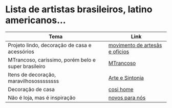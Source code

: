 # Lista de artistas brasileiros, latino americanos...

| Tema  | Link |
| ------------- | ------------- |
| Projeto lindo, decoração de casa e acessórios | [movimento de artesãs e ofícios](https://www.maos.art.br/atelieitinerante)  |
| MTrancoso, caríssimo, porém belo e super brasileiro  | [MTrancoso](https://mtrancoso.com/)  |
| Itens de decoração, maravilhosossssssss  | [Arte e Sintonia](https://www.artesintonia.com.br/)  |
| Decoração de casa  | [cosi home](https://www.cosihome.com.br)  |
| Não é loja, mas é inspiração | [novos para nós](https://novosparanos.com.br/)|
